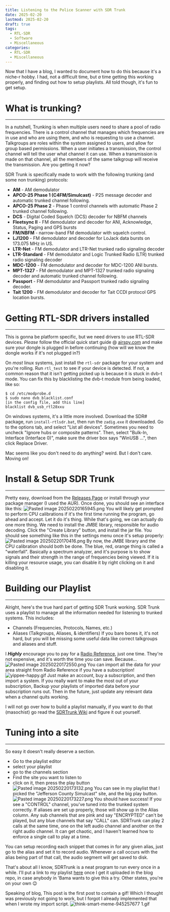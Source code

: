 ```yaml
---
title: Listening to the Police Scanner with SDR Trunk
date: 2025-02-20
lastmod: 2025-02-20
draft: true
tags:
  - RTL-SDR
  - Software
  - Miscellaneous
categories:
  - RTL-SDR
  - Miscellaneous
---
```

Now that I have a blog, I wanted to document how to do this because it's a niche-r hobby. I had, not a difficult time, but *a* time getting this working properly, and finding out how to setup playlists. All told though, it's fun to get setup.
# What is trunking?
***
In a nutshell, Trunking is when multiple users need to share a pool of radio frequencies. There is a control channel that manages which frequencies are in use and who are using them, and who is requesting to use a channel. Talkgroups are roles within the system assigned to users, and allow for group based permissions. When a user initiates a transmission, the control channel will tell the user what channel it can use. When a transmission is made on that channel, all the members of the same talkgroup will receive the transmission. Are you getting it now?

SDR Trunk is specifically made to work with the following trunking (and some non trunking) protocols:
- **AM** - AM demodulator
- **APCO-25 Phase 1 (C4FM/Simulcast)** - P25 message decoder and automatic trunked channel following.
- **APCO-25 Phase 2** - Phase 1 control channels with automatic Phase 2 trunked channel following.
- **DCS** - Digital Coded Squelch (DCS) decoder for NBFM channels
- **Fleetsync II** - FM demodulator and decoder for ANI, Acknowledge, Status, Paging and GPS bursts
- **FM/NBFM** - narrow-band FM demodulator with squelch control.
- **LJ1200** - FM demodulator and decoder for LoJack data bursts on 173.075 MHz in US.
- **LTR-Net** - FM demodulator and LTR-Net trunked radio signaling decoder
- **LTR-Standard** - FM demodulator and Logic Trunked Radio (LTR) trunked radio signaling decoder
- **MDC-1200** - FM demodulator and decoder for MDC-1200 ANI bursts.
- **MPT-1327** - FM demodulator and MPT-1327 trunked radio signaling decoder and automatic trunked channel following.
- **Passport** - FM demodulator and Passport trunked radio signaling decoder.
- **Tait 1200** - FM demodulator and decoder for Tait CCDI protocol GPS location bursts.

# Getting RTL-SDR drivers installed
***
This is gonna be platform specific, but we need drivers to use RTL-SDR devices. *Please* follow the official quick start guide @ [airspy.com](https://www.rtl-sdr.com/tag/install-guide/) and make sure your dongle is plugged in before continuing (how will we know the dongle works if it's not plugged in?)

On *most* linux systems, just install the `rtl-sdr` package for your system and you're rolling. Run `rtl_test` to see if your device is detected. If not, a common reason that it isn't getting picked up is because it is stuck in dvb-t mode. You can fix this by blacklisting the dvb-t module from being loaded, like so:
```shell
$ cd /etc/modprobe.d
$ sudo nano dvb_blacklist.conf
[in the config file, add this line]
blacklist dvb_usb_rtl28xxu
```

On windows systems, it's a little more involved. Download the SDR# package, run `install-rtlsdr.bat`, then run the `zadig.exe` it downloaded. Go to the options tab, and select "List all devices". Sometimes you need to uncheck "Ignore hubs or composite patterns". Then, select "Bulk-In, Interface (Interface 0)", make sure the driver box says "WinUSB ...", then click Replace Driver.

Mac seems like you don't need to do anything? weird. But I don't care. Moving on!

# Install & Setup SDR Trunk
***
Pretty easy, download from the [Releases Page](https://github.com/DSheirer/sdrtrunk/releases/latest) or install through your package manager (I used the AUR). Once done, you should see an interface like this:
![Pasted image 20250220165945.png](/attachments/Pasted%20image%2020250220165945.png)
You will likely get prompted to perform CPU calibrations if it's the first time running the program, go ahead and accept. Let it do it's thing.
While that's going, we can actually do one more thing. We need to install the JMBE library, responsible for audio decoding. Click the "Create Library" button, and install the jar file. You should see something like this in the settings menu once it's setup properly:
![Pasted image 20250220170416.png](/attachments/Pasted%20image%2020250220170416.png)
By now, the JMBE library and the CPU calibration should both be done. The blue, red, orange thing is called a "waterfall". Basically a spectrum analyzer, and it's purpose is to show signals and their strength in the range of frequencies being viewed. If it is killing your resource usage, you can disable it by right clicking on it and disabling it.

# Building our Playlist
***
Alright, here's the true hard part of getting SDR Trunk working. SDR Trunk uses a playlist to manage all the information needed for listening to trunked systems. This includes:
- Channels (Frequencies, Protocols, Names, etc.)
- Aliases (Talkgroups, Aliases, & identifiers)
If you bare bones it, it's not hard, but you will be missing some useful data like correct talkgroups and aliases and stuff. 

I ***Highly*** encourage you to pay for a [Radio Reference](https://www.radioreference.com/), just one time. They're not expensive, and it's worth the time you can save. Because...
![Pasted image 20250220172550.png](/attachments/Pasted%20image%2020250220172550.png)
You can import all the data for your area straight from Radio Reference if you have a subscription!
![yippee-happy.gif](/attachments/yippee-happy.gif)
Just make an account, buy a subscription, and then import a system. If you really want to make the most out of your subscription, Backup your playlists of imported data before your subscription runs out. Then in the future, just update any relevant data when a channel quits working.

I will not go over how to build a playlist manually, if you want to do that (masochist) go read the [SDRTrunk Wiki](https://github.com/DSheirer/sdrtrunk/wiki) and figure it out yourself.

# Tuning into a site
***
So easy it doesn't really deserve a section.
- Go to the playlist editor
- select your playlist
- go to the channels section
- Find the site you want to listen to
- click on it, then press the play button
![Pasted image 20250220173132.png](/attachments/Pasted%20image%2020250220173132.png)
You can see in my playlist that I picked the "Jefferson County Simulcast" site, and the big play button. 
![Pasted image 20250220173227.png](/attachments/Pasted%20image%2020250220173227.png)
You should have success! If you see a "CONTROL" channel, you've tuned into the trunked system correctly. If aliases are set up properly, those will show up in the Alias column. 
Any sub channels that are pink and say "ENCRYPTED" can't be played, but any blue channels that say "CALL" can. SDRTrunk can play 2 calls at the same time, one on the left audio channel and another on the right audio channel. It can get chaotic, and I haven't learned how to enforce a single call to play at a time.

You can setup recording each snippet that comes in for any given alias, just go to the alias and set it to record audio. Whenever a call occurs with the alias being part of that call, the audio segment will get saved to disk.

That's about all I know, SDRTrunk is a neat program to run every once in a while. I'll put a link to my playlist [here]() once I get it uploaded in the blog repo, in case anybody in 'Bama wants to give this a try. Other states, you're on your own 😉

Speaking of blog, This post is the first post to contain a gif! Which I thought was previously not going to work, but I forgot I already implemented that when I wrote my import script.
![think-smart-meme-945257677 1.gif](/attachments/think-smart-meme-945257677%201.gif)